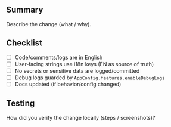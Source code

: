 ## Summary

Describe the change (what / why).

## Checklist

- [ ] Code/comments/logs are in English
- [ ] User‑facing strings use i18n keys (EN as source of truth)
- [ ] No secrets or sensitive data are logged/committed
- [ ] Debug logs guarded by `AppConfig.features.enableDebugLogs`
- [ ] Docs updated (if behavior/config changed)

## Testing

How did you verify the change locally (steps / screenshots)?

